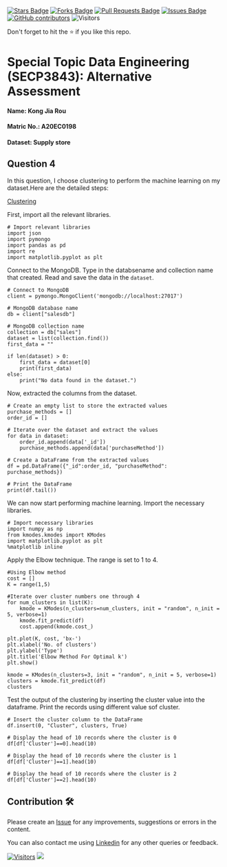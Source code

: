<a href="https://github.com/drshahizan/SECP3843/stargazers"><img src="https://img.shields.io/github/stars/drshahizan/SECP3843" alt="Stars Badge"/></a>
<a href="https://github.com/drshahizan/SECP3843/network/members"><img src="https://img.shields.io/github/forks/drshahizan/SECP3843" alt="Forks Badge"/></a>
<a href="https://github.com/drshahizan/SECP3843/pulls"><img src="https://img.shields.io/github/issues-pr/drshahizan/SECP3843" alt="Pull Requests Badge"/></a>
<a href="https://github.com/drshahizan/SECP3843/issues"><img src="https://img.shields.io/github/issues/drshahizan/SECP3843" alt="Issues Badge"/></a>
<a href="https://github.com/drshahizan/SECP3843/graphs/contributors"><img alt="GitHub contributors" src="https://img.shields.io/github/contributors/drshahizan/SECP3843?color=2b9348"></a>
![Visitors](https://api.visitorbadge.io/api/visitors?path=https%3A%2F%2Fgithub.com%2Fdrshahizan%2FSECP3843&labelColor=%23d9e3f0&countColor=%23697689&style=flat)

Don't forget to hit the :star: if you like this repo.

# Special Topic Data Engineering (SECP3843): Alternative Assessment

#### Name: Kong Jia Rou
#### Matric No.: A20EC0198
#### Dataset: Supply store

## Question 4 
In this question, I choose clustering to perform the machine learning on my dataset.Here are the detailed steps:

[Clustering](https://github.com/drshahizan/SECP3843/blob/main/submission/jrkong2001utm/Question%204/files/sourcecode/Q4_machinelearning.ipynb)

First, import all the relevant libraries.
```
# Import relevant libraries
import json
import pymongo
import pandas as pd
import re
import matplotlib.pyplot as plt
```

Connect to the MongoDB. Type in the databsename and collection name that created. Read and save the data in the `dataset`.
```
# Connect to MongoDB
client = pymongo.MongoClient('mongodb://localhost:27017')

# MongoDB database name
db = client["salesdb"]

# MongoDB collection name
collection = db["sales"]
dataset = list(collection.find())
first_data = ""

if len(dataset) > 0:
    first_data = dataset[0]
    print(first_data)
else:
    print("No data found in the dataset.")
```

Now, extracted the columns from the dataset.
```
# Create an empty list to store the extracted values
purchase_methods = []
order_id = []

# Iterate over the dataset and extract the values
for data in dataset:
    order_id.append(data['_id'])
    purchase_methods.append(data['purchaseMethod'])

# Create a DataFrame from the extracted values
df = pd.DataFrame({"_id":order_id, "purchaseMethod": purchase_methods})

# Print the DataFrame
print(df.tail())
```

We can now start performing machine learning. Import the necessary libraries.
```
# Import necessary libraries
import numpy as np
from kmodes.kmodes import KModes
import matplotlib.pyplot as plt
%matplotlib inline
```

Apply the Elbow technique. The range is set to 1 to 4. 
```
#Using Elbow method 
cost = []
K = range(1,5)

#Iterate over cluster numbers one through 4
for num_clusters in list(K):
    kmode = KModes(n_clusters=num_clusters, init = "random", n_init = 5, verbose=1)
    kmode.fit_predict(df)
    cost.append(kmode.cost_)

plt.plot(K, cost, 'bx-')
plt.xlabel('No. of clusters')
plt.ylabel('Type')
plt.title('Elbow Method For Optimal k')
plt.show()
```

```
kmode = KModes(n_clusters=3, init = "random", n_init = 5, verbose=1)
clusters = kmode.fit_predict(df)
clusters
```

Test the output of the clustering by inserting the cluster value into the dataframe. Print the records using different value sof cluster.
```
# Insert the cluster column to the DataFrame
df.insert(0, "Cluster", clusters, True)

# Display the head of 10 records where the cluster is 0
df[df['Cluster']==0].head(10)
```

```
# Display the head of 10 records where the cluster is 1
df[df['Cluster']==1].head(10)
```

```
# Display the head of 10 records where the cluster is 2
df[df['Cluster']==2].head(10)
```

## Contribution 🛠️
Please create an [Issue](https://github.com/drshahizan/special-topic-data-engineering/issues) for any improvements, suggestions or errors in the content.

You can also contact me using [Linkedin](https://www.linkedin.com/in/drshahizan/) for any other queries or feedback.

[![Visitors](https://api.visitorbadge.io/api/visitors?path=https%3A%2F%2Fgithub.com%2Fdrshahizan&labelColor=%23697689&countColor=%23555555&style=plastic)](https://visitorbadge.io/status?path=https%3A%2F%2Fgithub.com%2Fdrshahizan)
![](https://hit.yhype.me/github/profile?user_id=81284918)





